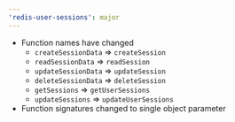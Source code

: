 ```yaml
---
'redis-user-sessions': major
---
```


- Function names have changed
  - `createSessionData` => `createSession`
  - `readSessionData` => `readSession`
  - `updateSessionData` => `updateSession`
  - `deleteSessionData` => `deleteSession`
  - `getSessions` => `getUserSessions`
  - `updateSessions` => `updateUserSessions`
- Function signatures changed to single object parameter
